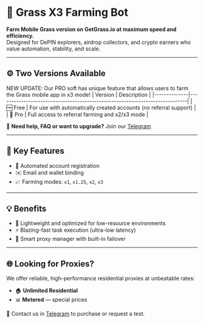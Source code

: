 # 🌿 Grass X3 Farming Bot

**Farm Mobile Grass version on GetGrass.io at maximum speed and efficiency.**  
Designed for DePIN explorers, airdrop collectors, and crypto earners who value automation, stability, and scale.

---

## ⚙️ Two Versions Available
NEW UPDATE: Our PRO soft has unique feature that allows users to farm the Grass mobile app in x3 mode!
| Version      | Description                                                                 |
|--------------|-----------------------------------------------------------------------------|
| 🆓 Free       | For use with automatically created accounts (no referral support)           |
| 💎 Pro        | Full access to referral farming and x2/x3 mode  |

📩 **Need help, FAQ or want to upgrade?** Join our [Telegram](https://t.me/+hnLXENxLVDRkYTdi)

---

## 🚀 Key Features

- 🔄 Automated account registration  
- ✉️ Email and wallet binding  
- 📈 Farming modes: `x1`, `x1.25`, `x2`, `x3`  

---

## 💡 Benefits

- 🧠 Lightweight and optimized for low-resource environments  
- ⚡ Blazing-fast task execution (ultra-low latency)  
- 🧩 Smart proxy manager with built-in failover  

---

## 🌐 Looking for Proxies?

We offer reliable, high-performance residential proxies at unbeatable rates:

- 🏠 **Unlimited Residential**  
- 📊 **Metered** — special prices

💬 Contact us in [Telegram](https://t.me/+hnLXENxLVDRkYTdi) to purchase or request a test.
